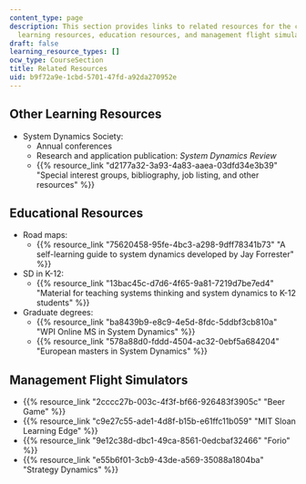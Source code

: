 ```yaml
---
content_type: page
description: This section provides links to related resources for the course, including
  learning resources, education resources, and management flight simulators.
draft: false
learning_resource_types: []
ocw_type: CourseSection
title: Related Resources
uid: b9f72a9e-1cbd-5701-47fd-a92da270952e
---
```

## Other Learning Resources

- System Dynamics Society:
    - Annual conferences
    - Research and application publication: *System Dynamics Review*
    - {{% resource_link "d2177a32-3a93-4a83-aaea-03dfd34e3b39" "Special interest groups, bibliography, job listing, and other resources" %}}

## Educational Resources

- Road maps:
    - {{% resource_link "75620458-95fe-4bc3-a298-9dff78341b73" "A self-learning guide to system dynamics developed by Jay Forrester" %}}
- SD in K-12:
    - {{% resource_link "13bac45c-d7d6-4f65-9a81-7219d7be7ed4" "Material for teaching systems thinking and system dynamics to K-12 students" %}}
- Graduate degrees:
    - {{% resource_link "ba8439b9-e8c9-4e5d-8fdc-5ddbf3cb810a" "WPI Online MS in System Dynamics" %}}
    - {{% resource_link "578a88d0-fddd-4504-ac32-0ebf5a684204" "European masters in System Dynamics" %}}

## Management Flight Simulators

- {{% resource_link "2cccc27b-003c-4f3f-bf66-926483f3905c" "Beer Game" %}}
- {{% resource_link "c9e27c55-ade1-4d8f-b15b-e61ffc11b059" "MIT Sloan Learning Edge" %}}
- {{% resource_link "9e12c38d-dbc1-49ca-8561-0edcbaf32466" "Forio" %}}
- {{% resource_link "e55b6f01-3cb9-43de-a569-35088a1804ba" "Strategy Dynamics" %}}
